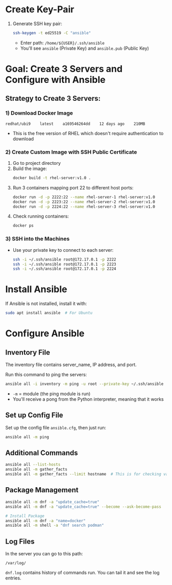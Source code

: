 # Create Key-Pair

1. Generate SSH key pair:
   ```bash
   ssh-keygen -t ed25519 -C "ansible"
   ```
   - Enter path: `/home/${USER}/.ssh/ansible`
   - You'll see `ansible` (Private Key) and `ansible.pub` (Public Key)

# Goal: Create 3 Servers and Configure with Ansible

## Strategy to Create 3 Servers:

### 1) Download Docker Image
```
redhat/ubi9    latest    a169546264dd    12 days ago    210MB
```
- This is the free version of RHEL which doesn't require authentication to download

### 2) Create Custom Image with SSH Public Certificate
1. Go to project directory
2. Build the image:
   ```bash
   docker build -t rhel-server:v1.0 .
   ```
3. Run 3 containers mapping port 22 to different host ports:
   ```bash
   docker run -d -p 2222:22 --name rhel-server-1 rhel-server:v1.0
   docker run -d -p 2223:22 --name rhel-server-2 rhel-server:v1.0
   docker run -d -p 2224:22 --name rhel-server-3 rhel-server:v1.0
   ```
4. Check running containers:
   ```bash
   docker ps
   ```

### 3) SSH into the Machines
- Use your private key to connect to each server:
    ```bash
    ssh -i ~/.ssh/ansible root@172.17.0.1 -p 2222
    ssh -i ~/.ssh/ansible root@172.17.0.1 -p 2223
    ssh -i ~/.ssh/ansible root@172.17.0.1 -p 2224
    ```

# Install Ansible
If Ansible is not installed, install it with:
```bash
sudo apt install ansible  # For Ubuntu
```

# Configure Ansible

## Inventory File
The inventory file contains server_name, IP address, and port.

Run this command to ping the servers:
```bash
ansible all -i inventory -m ping -u root --private-key ~/.ssh/ansible
```
- `-m` = module (the ping module is run)
- You'll receive a pong from the Python interpreter, meaning that it works

## Set up Config File
Set up the config file `ansible.cfg`, then just run:
```bash
ansible all -m ping
```

## Additional Commands
```bash
ansible all --list-hosts
ansible all -m gather_facts
ansible all -m gather_facts --limit hostname  # This is for checking values and cross-verifying with playbook to debug issues 
```

## Package Management
```bash
ansible all -m dnf -a "update_cache=true"
ansible all -m dnf -a "update_cache=true" --become --ask-become-pass 

# Install Package
ansible all -m dnf -a "name=docker"
ansible all -m shell -a "dnf search podman"
```

## Log Files
In the server you can go to this path:
```
/var/log/
```
`dnf.log` contains history of commands run. You can tail it and see the log entries.